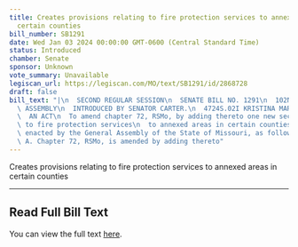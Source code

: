 ```yaml
---
title: Creates provisions relating to fire protection services to annexed areas in
  certain counties
bill_number: SB1291
date: Wed Jan 03 2024 00:00:00 GMT-0600 (Central Standard Time)
status: Introduced
chamber: Senate
sponsor: Unknown
vote_summary: Unavailable
legiscan_url: https://legiscan.com/MO/text/SB1291/id/2868728
draft: false
bill_text: "|\n  SECOND REGULAR SESSION\n  SENATE BILL NO. 1291\n  102ND GENERA L\
  \ ASSEMBLY\n  INTRODUCED BY SENATOR CARTER.\n  4724S.02I KRISTINA MARTIN, Secretary\n\
  \  AN ACT\n  To amend chapter 72, RSMo, by adding thereto one new section relating\
  \ to fire protection services\n  to annexed areas in certain counties.\n  Be it\
  \ enacted by the General Assembly of the State of Missouri, as follows:\n  1 Section\
  \ A. Chapter 72, RSMo, is amended by adding thereto"
---
```

Creates provisions relating to fire protection services to annexed areas in certain counties

---

## Read Full Bill Text

You can view the full text [here](https://legiscan.com/MO/text/SB1291/id/2868728).
